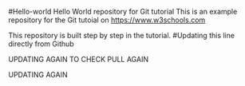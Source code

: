 
#Hello-world
Hello World repository for Git tutorial
This is an example repository for the Git tutoial on https://www.w3schools.com

This repository is built step by step in the tutorial.
#Updating this line directly from Github

UPDATING AGAIN TO CHECK PULL AGAIN

UPDATING AGAIN

